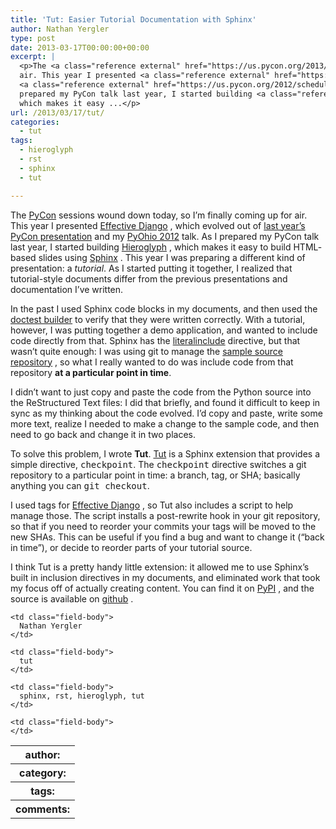 ```yaml
---
title: 'Tut: Easier Tutorial Documentation with Sphinx'
author: Nathan Yergler
type: post
date: 2013-03-17T00:00:00+00:00
excerpt: |
  <p>The <a class="reference external" href="https://us.pycon.org/2013/">PyCon</a> sessions wound down today, so I&#8217;m finally coming up for
  air. This year I presented <a class="reference external" href="https://us.pycon.org/2013/schedule/presentation/9/">Effective Django</a>, which evolved out of
  <a class="reference external" href="https://us.pycon.org/2012/schedule/presentation/420/">last year&#8217;s PyCon presentation</a> and my <a class="reference external" href="http://pyvideo.org/video/1376/effective-django">PyOhio 2012</a> talk. As I
  prepared my PyCon talk last year, I started building <a class="reference external" href="http://hieroglyph.io/">Hieroglyph</a>,
  which makes it easy ...</p>
url: /2013/03/17/tut/
categories:
  - tut
tags:
  - hieroglyph
  - rst
  - sphinx
  - tut

---
```

The [PyCon][1]  sessions wound down today, so I&#8217;m finally coming up for air. This year I presented [Effective Django][2] , which evolved out of [last year&#8217;s PyCon presentation][3]  and my [PyOhio 2012][4]  talk. As I prepared my PyCon talk last year, I started building [Hieroglyph][5] , which makes it easy to build <span class="caps">HTML</span>-based slides using [Sphinx][6] . This year I was preparing a different kind of presentation: a _tutorial_. As I started putting it together, I realized that tutorial-style documents differ from the previous presentations and documentation I&#8217;ve written.

In the past I used Sphinx code blocks in my documents, and then used the [doctest builder][7]  to verify that they were written correctly. With a tutorial, however, I was putting together a demo application, and wanted to include code directly from that. Sphinx has the [literalinclude][8]  directive, but that wasn&#8217;t quite enough: I was using git to manage the [sample source repository][9] , so what I really wanted to do was include code from that repository **at a particular point in time**.

I didn&#8217;t want to just copy and paste the code from the Python source into the ReStructured Text files: I did that briefly, and found it difficult to keep in sync as my thinking about the code evolved. I&#8217;d copy and paste, write some more text, realize I needed to make a change to the sample code, and then need to go back and change it in two places.

To solve this problem, I wrote **Tut**. [Tut][10]  is a Sphinx extension that provides a simple directive, <tt class="docutils literal">checkpoint</tt>. The <tt class="docutils literal">checkpoint</tt> directive switches a git repository to a particular point in time: a branch, tag, or <span class="caps">SHA</span>; basically anything you can <tt class="docutils literal">git checkout</tt>.

I used tags for [Effective Django][2] , so Tut also includes a script to help manage those. The script installs a post-rewrite hook in your git repository, so that if you need to reorder your commits your tags will be moved to the new SHAs. This can be useful if you find a bug and want to change it (&#8220;back in time&#8221;), or decide to reorder parts of your tutorial source.

I think Tut is a pretty handy little extension: it allowed me to use Sphinx&#8217;s built in inclusion directives in my documents, and eliminated work that took my focus off of actually creating content. You can find it on [PyPI][10] , and the source is available on [github][11] .

<table class="docutils field-list" frame="void" rules="none">
  <col class="field-name" /> <col class="field-body" /> <tr class="field">
    <th class="field-name">
      author:
    </th>

    <td class="field-body">
      Nathan Yergler
    </td>
  </tr>

  <tr class="field">
    <th class="field-name">
      category:
    </th>

    <td class="field-body">
      tut
    </td>
  </tr>

  <tr class="field">
    <th class="field-name">
      tags:
    </th>

    <td class="field-body">
      sphinx, rst, hieroglyph, tut
    </td>
  </tr>

  <tr class="field">
    <th class="field-name">
      comments:
    </th>

    <td class="field-body">
    </td>
  </tr>
</table>

 [1]: https://us.pycon.org/2013/
 [2]: https://us.pycon.org/2013/schedule/presentation/9/
 [3]: https://us.pycon.org/2012/schedule/presentation/420/
 [4]: http://pyvideo.org/video/1376/effective-django
 [5]: http://hieroglyph.io/
 [6]: http://sphinx-doc.org/
 [7]: http://sphinx-doc.org/ext/doctest.html
 [8]: http://sphinx-doc.org/markup/code.html#directive-literalinclude
 [9]: https://github.com/nyergler/effective-django-tutorial
 [10]: https://pypi.python.org/pypi/tut
 [11]: https://github.com/nyergler/tut